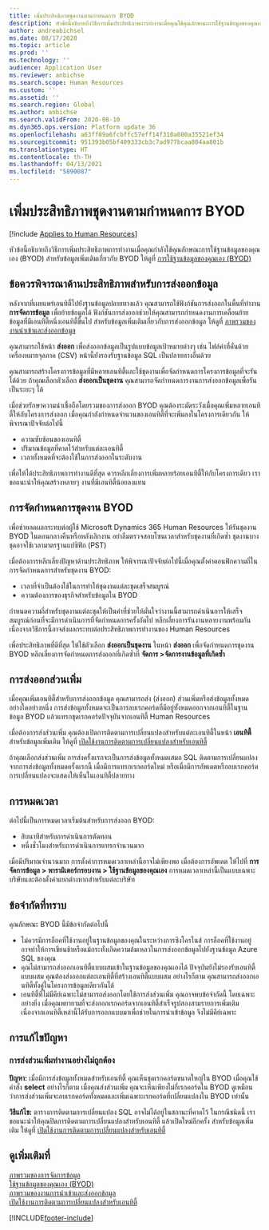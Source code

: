 ```yaml
---
title: เพิ่มประสิทธิภาพชุดงานตามกำหนดการ BYOD
description: หัวข้อนี้อธิบายถึงวิธีการเพิ่มประสิทธิภาพการทำงานเมื่อคุณใช้คุณลักษณะการใช้ฐานข้อมูลของคุณเอง (BYOD) กับ Microsoft Dynamics 365 Human Resources
author: andreabichsel
ms.date: 08/17/2020
ms.topic: article
ms.prod: ''
ms.technology: ''
audience: Application User
ms.reviewer: anbichse
ms.search.scope: Human Resources
ms.custom: ''
ms.assetid: ''
ms.search.region: Global
ms.author: anbichse
ms.search.validFrom: 2020-08-10
ms.dyn365.ops.version: Platform update 36
ms.openlocfilehash: a63ff89a6fcbffc57eff14f310a080a35521ef34
ms.sourcegitcommit: 951393b05bf409333cb3c7ad977bcaa804aa801b
ms.translationtype: HT
ms.contentlocale: th-TH
ms.lasthandoff: 04/13/2021
ms.locfileid: "5890087"
---
```

# <a name="optimize-byod-scheduled-batch-jobs"></a>เพิ่มประสิทธิภาพชุดงานตามกำหนดการ BYOD

[!include [Applies to Human Resources](../includes/applies-to-hr.md)]

หัวข้อนี้อธิบายถึงวิธีการเพิ่มประสิทธิภาพการทำงานเมื่อคุณกำลังใช้คุณลักษณะการใช้ฐานข้อมูลของคุณเอง (BYOD) สำหรับข้อมูลเพิ่มเติมเกี่ยวกับ BYOD ให้ดูที่ [การใช้ฐานข้อมูลของคุณเอง (BYOD)](../fin-ops-core/dev-itpro/analytics/export-entities-to-your-own-database.md?toc=%2fdynamics365%2fhuman-resources%2ftoc.json)

## <a name="performance-considerations-for-data-export"></a>ข้อควรพิจารณาด้านประสิทธิภาพสำหรับการส่งออกข้อมูล

หลังจากที่เผยแพร่เอนทิตี้ไปยังฐานข้อมูลปลายทางแล้ว คุณสามารถใช้ฟังก์ชันการส่งออกในพื้นที่ทำงาน **การจัดการข้อมูล** เพื่อย้ายข้อมูลได้ ฟังก์ชันการส่งออกช่วยให้คุณสามารถกำหนดงานการเคลื่อนย้ายข้อมูลที่มีเอนทิตี้หนึ่งเอนทิตี้ขึ้นไป สำหรับข้อมูลเพิ่มเติมเกี่ยวกับการส่งออกข้อมูล ให้ดูที่ [ภาพรวมของงานนำเข้าและส่งออกข้อมูล](../fin-ops-core/dev-itpro/data-entities/data-import-export-job.md?toc=%2fdynamics365%2fhuman-resources%2ftoc.json)

คุณสามารถใช้หน้า **ส่งออก** เพื่อส่งออกข้อมูลเป็นรูปแบบข้อมูลเป้าหมายต่างๆ เช่น ไฟล์ค่าที่คั่นด้วยเครื่องหมายจุลภาค (CSV) หน้านี้ยังรองรับฐานข้อมูล SQL เป็นปลายทางอื่นด้วย

คุณสามารถสร้างโครงการข้อมูลที่มีหลายเอนทิตี้และใช้ชุดงานเพื่อจัดกำหนดการโครงการข้อมูลที่จะรันได้ด้วย ถ้าคุณเลือกตัวเลือก **ส่งออกเป็นชุดงาน** คุณสามารถจัดกำหนดการงานการส่งออกข้อมูลเพื่อรันเป็นระยะๆ ได้

เมื่อช่วยรักษาความน่าเชื่อถือโดยรวมของการส่งออก BYOD คุณต้องระมัดระวังเมื่อคุณเพิ่มหลายเอนทิตี้ให้กับโครงการส่งออก เมื่อคุณกำลังกำหนดจำนวนของเอนทิตี้ที่จะเพิ่มลงในโครงการเดียวกัน ให้พิจารณาปัจจัยต่อไปนี้

- ความซับซ้อนของเอนทิตี้
- ปริมาณข้อมูลที่คาดไว้สำหรับแต่ละเอนทิตี้
- เวลาทั้งหมดที่จะต้องใช้ในการส่งออกในระดับงาน

เพื่อให้ได้ประสิทธิภาพการทำงานดีที่สุด ควรหลีกเลี่ยงการเพิ่มหลายร้อยเอนทิตี้ให้กับโครงการเดียว เราขอแนะนำให้คุณสร้างหลายๆ งานที่มีเอนทิตี้น้อยลงแทน

## <a name="scheduling-byod-batch-jobs"></a>การจัดกำหนดการชุดงาน BYOD

เพื่อช่วยลดผลกระทบต่อผู้ใช้ Microsoft Dynamics 365 Human Resources ให้รันชุดงาน BYOD ในตอนกลางคืนหรือหลังเลิกงาน อย่าลืมตรวจสอบโซนเวลาสำหรับชุดงานที่เกิดซ้ำ ชุดงานบางชุดอาจใช้เวลามาตรฐานแปซิฟิก (PST)

เมื่อต้องการหลีกเลี่ยงปัญหาด้านประสิทธิภาพ ให้พิจารณาปัจจัยต่อไปนี้เมื่อคุณตั้งค่าคอนฟิกความถี่ในการจัดกำหนดการสำหรับชุดงาน BYOD:

- เวลาที่จำเป็นต้องใช้ในการทำให้ชุดงานแต่ละชุดเสร็จสมบูรณ์
- ความต้องการของธุรกิจสำหรับข้อมูลใน BYOD

กำหนดความถี่สำหรับชุดงานแต่ละชุดให้เป็นค่าที่ช่วยให้มั่นใจว่างานนี้สามารถดำเนินการให้เสร็จสมบูรณ์ก่อนที่จะมีการดำเนินการที่จัดกำหนดการครั้งถัดไป หลีกเลี่ยงการรันงานหลายงานพร้อมกัน เนื่องจากวิธีการนี้อาจส่งผลกระทบต่อประสิทธิภาพการทำงานของ Human Resources

เพื่อประสิทธิภาพที่ดีที่สุด ให้ใช้ตัวเลือก **ส่งออกเป็นชุดงาน** ในหน้า **ส่งออก** เพื่อจัดกำหนดการชุดงาน BYOD หลีกเลี่ยงการจัดกำหนดการส่งออกที่เกิดซ้ำที่ **จัดการ \>จัดการงานข้อมูลที่เกิดซ้ำ**

## <a name="incremental-export"></a>การส่งออกส่วนเพิ่ม

เมื่อคุณเพิ่มเอนทิตี้สำหรับการส่งออกข้อมูล คุณสามารถส่ง (ส่งออก) ส่วนเพิ่มหรือส่งข้อมูลทั้งหมดอย่างใดอย่างหนึ่ง การส่งข้อมูลทั้งหมดจะเป็นการลบเรกคอร์ดที่มีอยู่ทั้งหมดออกจากเอนทิตี้ในฐานข้อมูล BYOD แล้วแทรกชุดเรกคอร์ดปัจจุบันจากเอนทิตี้ Human Resources

เมื่อต้องการส่งส่วนเพิ่ม คุณต้องเปิดการติดตามการเปลี่ยนแปลงสำหรับแต่ละเอนทิตี้ในหน้า **เอนทิตี้** สำหรับข้อมูลเพิ่มเติม ให้ดูที่ [เปิดใช้งานการติดตามการเปลี่ยนแปลงสำหรับเอนทิตี้](../fin-ops-core/dev-itpro/data-entities/entity-change-track.md?toc=%2fdynamics365%2fhuman-resources%2ftoc.json)

ถ้าคุณเลือกส่งส่วนเพิ่ม การส่งครั้งแรกจะเป็นการส่งข้อมูลทั้งหมดเสมอ SQL ติดตามการเปลี่ยนแปลงจากการส่งข้อมูลทั้งหมดครั้งแรกนี้ เมื่อมีการแทรกเรกคอร์ดใหม่ หรือเมื่อมีการอัพเดตหรือลบเรกคอร์ด การเปลี่ยนแปลงจะแสดงให้เห็นในเอนทิตี้ปลายทาง

## <a name="time-outs"></a>การหมดเวลา

ต่อไปนี้เป็นการหมดเวลาเริ่มต้นสำหรับการส่งออก BYOD:

- สิบนาทีสำหรับการดำเนินการตัดทอน
- หนึ่งชั่วโมงสำหรับการดำเนินการแทรกจำนวนมาก

เมื่อมีปริมาณจำนวนมาก การตั้งค่าการหมดเวลาเหล่านี้อาจไม่เพียงพอ เมื่อต้องการอัพเดต ให้ไปที่ **การจัดการข้อมูล \> พารามิเตอร์กรอบงาน \> ใช้ฐานข้อมูลของคุณเอง** การหมดเวลาเหล่านี้เป็นแบบเฉพาะบริษัทและต้องตั้งค่าแยกต่างหากสำหรับแต่ละบริษัท

## <a name="known-limitations"></a>ข้อจำกัดที่ทราบ

คุณลักษณะ BYOD นี้มีข้อจำกัดต่อไปนี้

- ไม่ควรมีการล็อคที่ใช้งานอยู่ในฐานข้อมูลของคุณในระหว่างการซิงโครไนส์ การล็อคที่ใช้งานอยู่อาจทำให้การเขียนช้าหรือแม้กระทั่งเกิดความล้มเหลวในการส่งออกข้อมูลไปยังฐานข้อมูล Azure SQL ของคุณ
- คุณไม่สามารถส่งออกเอนทิตี้แบบผสมเข้าในฐานข้อมูลของคุณเองได้ ปัจจุบันยังไม่รองรับเอนทิตี้แบบผสม คุณต้องส่งออกแต่ละเอนทิตี้ที่สร้างเอนทิตี้แบบผสม อย่างไรก็ตาม คุณสามารถส่งออกเอนทิตี้ทั้งคู่ในโครงการข้อมูลเดียวกันได้
- เอนทิตี้ที่ไม่มีคีย์เฉพาะไม่สามารถส่งออกโดยใช้การส่งส่วนเพิ่ม คุณอาจพบข้อจำกัดนี้ โดยเฉพาะอย่างยิ่ง เมื่อคุณพยายามที่จะส่งออกเรกคอร์ดจากเอนทิตี้สำเร็จรูปสองสามรายการเพิ่มเติม เนื่องจากเอนทิตี้เหล่านี้ได้รับการออกแบบมาเพื่อช่วยในการนำเข้าข้อมูล จึงไม่มีคีย์เฉพาะ

## <a name="troubleshooting"></a>การแก้ไขปัญหา

### <a name="incremental-push-doesnt-work-correctly"></a>การส่งส่วนเพิ่มทำงานอย่างไม่ถูกต้อง

**ปัญหา:** เมื่อมีการส่งข้อมูลทั้งหมดสำหรับเอนทิตี้ คุณเห็นชุดเรกคอร์ดขนาดใหญ่ใน BYOD เมื่อคุณใช้คำสั่ง **select** อย่างไรก็ตาม เมื่อคุณส่งส่วนเพิ่ม คุณจะเห็นเพียงไม่กี่เรกคอร์ดใน BYOD ดูเหมือนว่าการส่งส่วนเพิ่มจะลบเรกคอร์ดทั้งหมดและเพิ่มเฉพาะเรกคอร์ดที่เปลี่ยนแปลงใน BYOD เท่านั้น

**วิธีแก้ไข:** ตารางการติดตามการเปลี่ยนแปลง SQL อาจไม่ได้อยู่ในสถานะที่คาดไว้ ในกรณีชนิดนี้ เราขอแนะนำให้คุณปิดการติดตามการเปลี่ยนแปลงสำหรับเอนทิตี้ แล้วเปิดใหม่อีกครั้ง สำหรับข้อมูลเพิ่มเติม ให้ดูที่ [เปิดใช้งานการติดตามการเปลี่ยนแปลงสำหรับเอนทิตี้](../fin-ops-core/dev-itpro/data-entities/entity-change-track.md?toc=%2fdynamics365%2fhuman-resources%2ftoc.json)

## <a name="see-also"></a>ดูเพิ่มเติมที่

[ภาพรวมของการจัดการข้อมูล](../fin-ops-core/dev-itpro/data-entities/data-entities-data-packages.md?toc=%2fdynamics365%2fhuman-resources%2ftoc.json)<br>
[ใช้ฐานข้อมูลของคุณเอง (BYOD)](../fin-ops-core/dev-itpro/analytics/export-entities-to-your-own-database.md?toc=%2fdynamics365%2fhuman-resources%2ftoc.json)<br>
[ภาพรวมของงานการนำเข้าและส่งออกข้อมูล](../fin-ops-core/dev-itpro/data-entities/data-import-export-job.md?toc=%2fdynamics365%2fhuman-resources%2ftoc.json)<br>
[เปิดใช้งานการติดตามการเปลี่ยนแปลงสำหรับเอนทิตี้](../fin-ops-core/dev-itpro/data-entities/entity-change-track.md?toc=%2fdynamics365%2fhuman-resources%2ftoc.json)


[!INCLUDE[footer-include](../includes/footer-banner.md)]